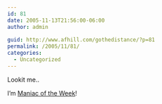 ```yaml
---
id: 81
date: 2005-11-13T21:56:00-06:00
author: admin
  
guid: http://www.afhill.com/gothedistance/?p=81
permalink: /2005/11/81/
categories:
  - Uncategorized
---
```

Lookit me..

I&#8217;m [Maniac of the Week](http://www.marathonmaniacs.com/MI/InterviewAndreaHill.htm)!